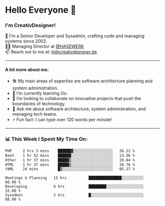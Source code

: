 # Hello Everyone 👋

### I'm CreativDesigner!

🔭 I'm a Senior Developer and Sysadmin, crafting code and managing systems since 2002.  
👨‍💼 Managing Director at [@HASEWERK](https://github.com/HASEWERK)  
📫 Reach out to me at: [hi@creativdesigner.de](mailto:hi@creativdesigner.de)  

---

#### A bit more about me:

- 🛠 My main areas of expertise are software architecture planning and system administration.
- 🌱 I’m currently learning Go.
- 👯 I’m looking to collaborate on innovative projects that push the boundaries of technology.
- 💬 Ask me about software architecture, system administration, and managing tech teams.
- ⚡ Fun fact: I can type over 120 words per minute!  

---

### 📊 **This Week I Spent My Time On:**

<!--START_SECTION:waka-->

```txt
PHP     2 hrs 3 mins    ██████▓░░░░░░░░░░░░░░░░░░   26.22 %
Bash    1 hr 52 mins    ██████░░░░░░░░░░░░░░░░░░░   23.96 %
Other   1 hr 37 mins    █████▒░░░░░░░░░░░░░░░░░░░   20.84 %
HTML    1 hr 37 mins    █████▒░░░░░░░░░░░░░░░░░░░   20.76 %
YAML    24 mins         █▒░░░░░░░░░░░░░░░░░░░░░░░   05.27 %
```

<!--END_SECTION:waka-->

```text
Meetings & Planning   15 hrs          ███████████████░░░░░░░░░░   60.00 % 
Developing            8 hrs           ████████░░░░░░░░░░░░░░░░░   32.00 % 
Sysadmin              2 hrs           █░░░░░░░░░░░░░░░░░░░░░░░░   08.00 %

